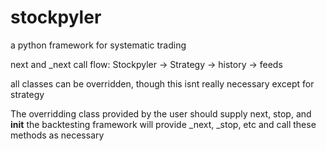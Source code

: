 # stockpyler
a python framework for systematic trading

next and _next call flow:
Stockpyler -> Strategy -> history -> feeds

all classes can be overridden, though this isnt really necessary except for strategy

The overridding class provided by the user should supply next, stop, and __init__
the backtesting framework will provide _next, _stop, etc and call these methods as necessary

